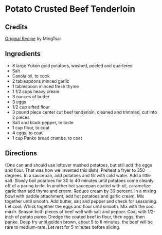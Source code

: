 # Potato Crusted Beef Tenderloin 

<!-- BEGIN content -->

## Credits

[Original Recipe](http://www.foodtv.com/foodtv/recipe/0,6255,10791,00.html "http://www.foodtv.com/foodtv/recipe/0,6255,10791,00.html") by MingTsai

## Ingredients

- 8 large Yukon gold potatoes, washed, peeled and quartered
- Salt
- Canola oil, to cook
- 2 tablespoons minced garlic
- 1 tablespoon minced fresh thyme
- 1 1/2 cups heavy cream
- 3 ounces of butter
- 3 eggs
- 1/2 cup sifted flour
- 3 pound piece center cut beef tenderloin, cleaned and trimmed, cut into 2 pieces
- Salt and black pepper, to taste
- 1 cup flour, to coat
- 4 eggs, to coat
- 1 cup Panko bread crumbs, to coat

## Directions

(One can and should use leftover mashed potatoes, but still add the eggs and flour. That was how we invented this dish). Preheat a fryer to 350 degrees. In a saucepan, add potatoes and fill with cold water. Add a little salt. Slowly boil potatoes for 30 to 40 minutes until potatoes come cleanly off of a paring knife. In another hot saucepan coated with oil, caramelize garlic than add thyme and cream. Reduce cream by 30 percent. In a mixing bowl with paddle attachment, add hot potatoes and garlic cream. Mix together until smooth. Add butter, salt and pepper and check for seasoning. Let cool. Whisk together the eggs and flour until smooth. Mix with the cool mash. Season both pieces of beef well with salt and pepper. Coat with 1/2-inch of potato puree. Dredge the coated beef in flour, then eggs, then panko. Deep fry until golden brown, about 5 to 8 minutes, the beef will be rare to medium-rare. Let rest for 5 minutes before slicing.

<!-- END content -->

